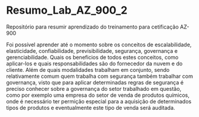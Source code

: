 # Resumo_Lab_AZ_900_2
Repositório para resumir aprendizado do treinamento para cetificação AZ-900

Foi possível aprender até o momento sobre os conceitos de escalabilidade, elasticidade, confiabilidade, previsibilidade, segurança, governança e gerenciabilidade. Quais os beneficios de todos estes conceitos, como aplicar-los e quais responsabilidades são do fornecedor da nuvem e do cliente. Além de quais modalidades trabalham em conjunto, sendo relativamente comum quem trabalha com segurança também trabalhar com governança, visto que para aplicar determinadas regras de segurança é preciso conhecer sobre a governança do setor trabalhado em questão, como por exemplo uma empresa do setor de venda de produtos químicos, onde é necessário ter permição especial para a aquisição de determinados tipos de produtos e eventualmente este tipo de venda será auditada.
